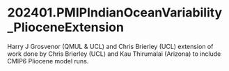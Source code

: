 # 202401.PMIPIndianOceanVariability_PlioceneExtension
Harry J Grosvenor (QMUL & UCL) and Chris Brierley (UCL) extension of work done by Chris Brierley (UCL) and Kau Thirumalai (Arizona) to include CMIP6 Pliocene model runs.
